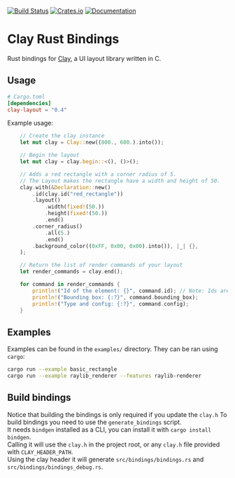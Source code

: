 [![Build Status](https://github.com/clay-ui-rs/clay/actions/workflows/ci.yaml/badge.svg)](https://github.com/clay-ui-rs/clay/actions?workflow=Rust%20CI)
[![Crates.io](https://img.shields.io/crates/v/clay-layout.svg)](https://crates.io/crates/clay-layout)
[![Documentation](https://docs.rs/clay-layout/badge.svg)](https://docs.rs/clay-layout)

# Clay Rust Bindings

Rust bindings for [Clay](https://github.com/nicbarker/clay), a UI layout library written in C.

Usage
-----

```toml
# Cargo.toml
[dependencies]
clay-layout = "0.4"
```

Example usage:

```rust
    // Create the clay instance
    let mut clay = Clay::new((800., 600.).into());

    // Begin the layout
    let mut clay = clay.begin::<(), ()>();

    // Adds a red rectangle with a corner radius of 5.
    // The Layout makes the rectangle have a width and height of 50.
    clay.with(&Declaration::new()
        .id(clay.id("red_rectangle"))
        .layout()
            .width(fixed!(50.))
            .height(fixed!(50.))
            .end()
        .corner_radius()
            .all(5.)
            .end()
        .background_color((0xFF, 0x00, 0x00).into()), |_| {},
    );

    // Return the list of render commands of your layout
    let render_commands = clay.end();

    for command in render_commands {
        println!("Id of the element: {}", command.id); // Note: Ids are in fact numbers generated by Clay
        println!("Bounding box: {:?}", command.bounding_box);
        println!("Type and config: {:?}", command.config);
    }
```

## Examples

Examples can be found in the `examples/` directory. They can be ran using `cargo`:

```sh
cargo run --example basic_rectangle
cargo run --example raylib_renderer --features raylib-renderer
```

## Build bindings

Notice that building the bindings is only required if you update the `clay.h`
To build bindings you need to use the `generate_bindings` script. \
It needs `bindgen` installed as a CLI, you can install it with `cargo install bindgen`. \
Calling it will use the `clay.h` in the project root, or any `clay.h` file provided with `CLAY_HEADER_PATH`. \
Using the clay header it will generate `src/bindings/bindings.rs` and `src/bindings/bindings_debug.rs`.
